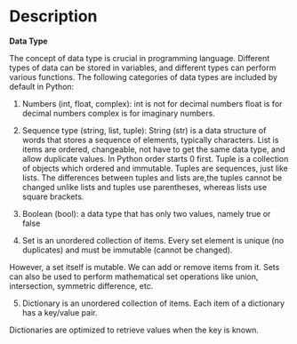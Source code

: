 # Description

**Data Type**

The concept of data type is crucial in programming language.
Different types of data can be stored in variables, and different types can perform various functions.
The following categories of data types are included by default in Python:

1. Numbers (int, float, complex):
int is not for decimal numbers
float is for decimal numbers
complex is for imaginary numbers.

2. Sequence type (string, list, tuple):
String (str) is  a data structure of words that stores a sequence of elements, typically characters.
List  is items are ordered, changeable, not have to get the same data type, and allow duplicate values. In Python order starts 0 first.
Tuple is a collection of objects which ordered and immutable. Tuples are sequences, just like lists. The differences between tuples and lists are,the tuples cannot be changed unlike lists and tuples use parentheses, whereas lists use square brackets.

3. Boolean (bool): a data type that has only two values, namely true or false

4. Set is an unordered collection of items. Every set element is unique (no duplicates) and must be immutable (cannot be changed).

However, a set itself is mutable. We can add or remove items from it.
Sets can also be used to perform mathematical set operations like union, intersection, symmetric difference, etc.

5. Dictionary is an unordered collection of items. Each item of a dictionary has a key/value pair.

Dictionaries are optimized to retrieve values when the key is known.

